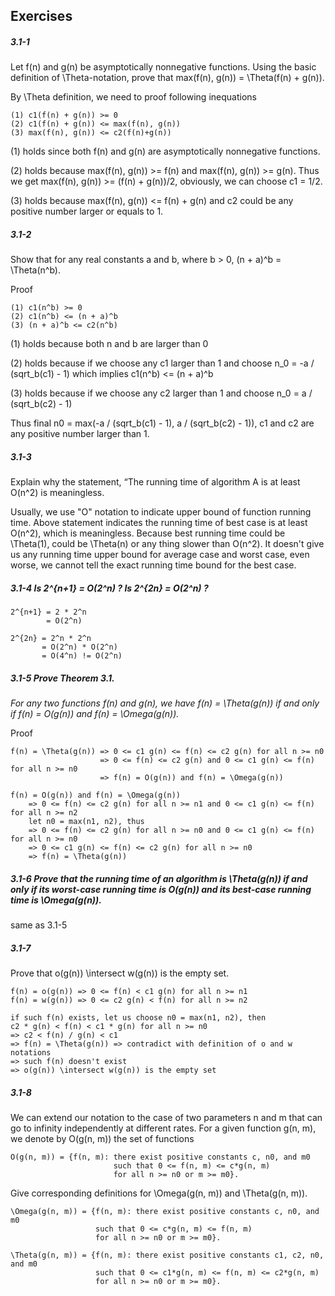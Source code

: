 ## Exercises

##### 3.1-1 
Let f(n) and g(n) be asymptotically nonnegative functions. Using the basic definition of \Theta-notation, prove that max(f(n), g(n)) = \Theta(f(n) + g(n)).

By \Theta definition, we need to proof following inequations

	(1) c1(f(n) + g(n)) >= 0
	(2) c1(f(n) + g(n)) <= max(f(n), g(n))
	(3) max(f(n), g(n)) <= c2(f(n)+g(n))
	
(1) holds since both f(n) and g(n) are asymptotically nonnegative functions.

(2) holds because max(f(n), g(n)) >= f(n) and max(f(n), g(n)) >= g(n). Thus we get max(f(n), g(n)) >= (f(n) + g(n))/2, obviously, we can choose c1 = 1/2.

(3) holds because max(f(n), g(n)) <= f(n) + g(n) and c2 could be any positive number larger or equals to 1.

##### 3.1-2
Show that for any real constants a and b, where b > 0,
	(n + a)^b = \Theta(n^b).
	
Proof

	(1) c1(n^b) >= 0
	(2) c1(n^b) <= (n + a)^b
	(3) (n + a)^b <= c2(n^b)
	
(1) holds because both n and b are larger than 0

(2) holds because if we choose any c1 larger than 1 and choose n_0 = -a / (sqrt_b(c1) - 1) which implies c1(n^b) <= (n + a)^b

(3) holds because if we choose any c2 larger than 1 and choose n_0 = a / (sqrt_b(c2) - 1)

Thus final n0 = max(-a / (sqrt_b(c1) - 1), a / (sqrt_b(c2) - 1)), c1 and c2 are any positive number larger than 1.

##### 3.1-3
Explain why the statement, “The running time of algorithm A is at least O(n^2) is meaningless.

Usually, we use "O" notation to indicate upper bound of function running time. Above statement indicates the running time of best case is at least O(n^2), which is meaningless. Because best running time could be \Theta(1), could be \Theta(n) or any thing slower than O(n^2). It doesn't give us any running time upper bound for average case and worst case, even worse, we cannot tell the exact running time bound for the best case.

##### 3.1-4 Is 2^{n+1} = O(2^n) ? Is 2^{2n} = O(2^n) ?

	2^{n+1} = 2 * 2^n
			= O(2^n) 
			
	2^{2n} = 2^n * 2^n
		   = O(2^n) * O(2^n)
		   = O(4^n) != O(2^n)
		   
##### 3.1-5 Prove Theorem 3.1.
_For any two functions f(n) and g(n), we have f(n) = \Theta(g(n)) if and only if f(n) = O(g(n)) and f(n) = \Omega(g(n))._

Proof

	f(n) = \Theta(g(n)) => 0 <= c1 g(n) <= f(n) <= c2 g(n) for all n >= n0
						=> 0 <= f(n) <= c2 g(n) and 0 <= c1 g(n) <= f(n) for all n >= n0
						=> f(n) = O(g(n)) and f(n) = \Omega(g(n))
						
	f(n) = O(g(n)) and f(n) = \Omega(g(n)) 
		=> 0 <= f(n) <= c2 g(n) for all n >= n1 and 0 <= c1 g(n) <= f(n) for all n >= n2
		let n0 = max(n1, n2), thus
		=> 0 <= f(n) <= c2 g(n) for all n >= n0 and 0 <= c1 g(n) <= f(n) for all n >= n0
		=> 0 <= c1 g(n) <= f(n) <= c2 g(n) for all n >= n0
		=> f(n) = \Theta(g(n))
		
##### 3.1-6 Prove that the running time of an algorithm is \Theta(g(n)) if and only if its worst-case running time is O(g(n)) and its best-case running time is \Omega(g(n)).

same as 3.1-5

##### 3.1-7
Prove that o(g(n)) \intersect w(g(n)) is the empty set.

	f(n) = o(g(n)) => 0 <= f(n) < c1 g(n) for all n >= n1
	f(n) = w(g(n)) => 0 <= c2 g(n) < f(n) for all n >= n2
	
	if such f(n) exists, let us choose n0 = max(n1, n2), then
	c2 * g(n) < f(n) < c1 * g(n) for all n >= n0
	=> c2 < f(n) / g(n) < c1 
 	=> f(n) = \Theta(g(n)) => contradict with definition of o and w notations
	=> such f(n) doesn't exist
	=> o(g(n)) \intersect w(g(n)) is the empty set
	
##### 3.1-8
We can extend our notation to the case of two parameters n and m that can go to infinity independently at different rates. For a given function g(n, m), we denote by O(g(n, m)) the set of functions
	
	O(g(n, m)) = {f(n, m): there exist positive constants c, n0, and m0
				  		   such that 0 <= f(n, m) <= c*g(n, m)
					   	   for all n >= n0 or m >= m0}.
						  
Give corresponding definitions for \Omega(g(n, m)) and \Theta(g(n, m)).

	\Omega(g(n, m)) = {f(n, m): there exist positive constants c, n0, and m0
			  		   such that 0 <= c*g(n, m) <= f(n, m)
				   	   for all n >= n0 or m >= m0}.

	\Theta(g(n, m)) = {f(n, m): there exist positive constants c1, c2, n0, and m0
				   	   such that 0 <= c1*g(n, m) <= f(n, m) <= c2*g(n, m)
				   	   for all n >= n0 or m >= m0}.
